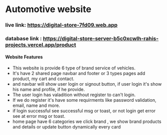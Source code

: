 # Automotive website


### live link: https://digital-store-7fd09.web.app

### database link : https://digital-store-server-b5c0xcwlh-rahis-projects.vercel.app/product


#### Website Features
- This website is provide 6 type of brand service of vehicles.
- It's have 2 shared page navbar and footer or 3 types pages add product, my cart and contact. 
- and navbar will show user login or signout button, if user login it's show his name and profile, if he provide.
- The user login has valadition without register to can't login.
- If we do register it's have some requirments like password validation, email, name and more.
- if login successful see successful msg or toast, or not login get error see at error  msg or toast.
- home page have 6 categories we click brand , we show brand products and details or update button dynamically every card
